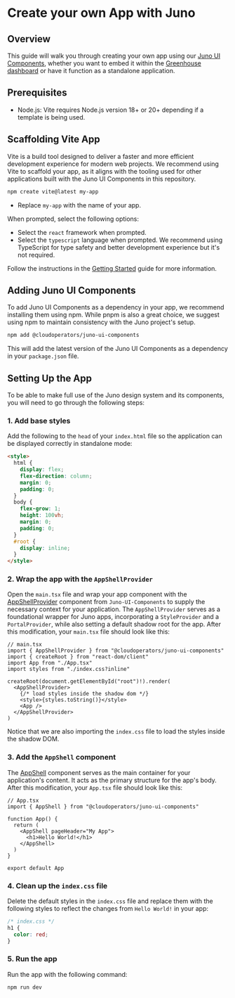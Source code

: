 # Create your own App with Juno

## Overview

This guide will walk you through creating your own app using our [Juno UI Components](https://cloudoperators.github.io/juno), whether you want to embed it within the [Greenhouse dashboard](https://cloudoperators.github.io/greenhouse/) or have it function as a standalone application.

## Prerequisites

- Node.js: Vite requires Node.js version 18+ or 20+ depending if a template is being used.

## Scaffolding Vite App

Vite is a build tool designed to deliver a faster and more efficient development experience for modern web projects. We recommend using Vite to scaffold your app, as it aligns with the tooling used for other applications built with the Juno UI Components in this repository.

```bash
npm create vite@latest my-app
```

- Replace `my-app` with the name of your app.

When prompted, select the following options:

- Select the `react` framework when prompted.
- Select the `typescript` language when prompted. We recommend using TypeScript for type safety and better development experience but it's not required.

Follow the instructions in the [Getting Started](https://vite.dev/guide/#getting-started) guide for more information.

## Adding Juno UI Components

To add Juno UI Components as a dependency in your app, we recommend installing them using npm. While pnpm is also a great choice, we suggest using npm to maintain consistency with the Juno project's setup.

```bash
npm add @cloudoperators/juno-ui-components
```

This will add the latest version of the Juno UI Components as a dependency in your `package.json` file.

## Setting Up the App

To be able to make full use of the Juno design system and its components, you will need to go through the following steps:

### 1. Add base styles

Add the following to the `head` of your `index.html` file so the application can be displayed correctly in standalone mode:

```html
<style>
  html {
    display: flex;
    flex-direction: column;
    margin: 0;
    padding: 0;
  }
  body {
    flex-grow: 1;
    height: 100vh;
    margin: 0;
    padding: 0;
  }
  #root {
    display: inline;
  }
</style>
```

### 2. Wrap the app with the `AppShellProvider`

Open the `main.tsx` file and wrap your app component with the [AppShellProvider](https://cloudoperators.github.io/juno/?path=/docs/layout-appshellprovider--docs) component from `Juno-UI-Components` to supply the necessary context for your application. The `AppShellProvider` serves as a foundational wrapper for Juno apps, incorporating a `StyleProvider` and a `PortalProvider`, while also setting a default shadow root for the app. After this modification, your `main.tsx` file should look like this:

```tsx
// main.tsx
import { AppShellProvider } from "@cloudoperators/juno-ui-components"
import { createRoot } from "react-dom/client"
import App from "./App.tsx"
import styles from "./index.css?inline"

createRoot(document.getElementById("root")!).render(
  <AppShellProvider>
    {/* load styles inside the shadow dom */}
    <style>{styles.toString()}</style>
    <App />
  </AppShellProvider>
)
```

Notice that we are also importing the `index.css` file to load the styles inside the shadow DOM.

### 3. Add the `AppShell` component

The [AppShell](https://cloudoperators.github.io/juno/?path=/docs/layout-appshell--docs) component serves as the main container for your application's content. It acts as the primary structure for the app's body. After this modification, your `App.tsx` file should look like this:

```tsx
// App.tsx
import { AppShell } from "@cloudoperators/juno-ui-components"

function App() {
  return (
    <AppShell pageHeader="My App">
      <h1>Hello World!</h1>
    </AppShell>
  )
}

export default App
```

### 4. Clean up the `index.css` file

Delete the default styles in the `index.css` file and replace them with the following styles to reflect the changes from `Hello World!` in your app:

```css
/* index.css */
h1 {
  color: red;
}
```

### 5. Run the app

Run the app with the following command:

```bash
npm run dev
```
